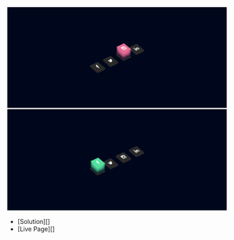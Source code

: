 <div id="top"></div>
<div align="center">

<a href="#" target="_blank">
		<img src="./images/navbar.png" alt="Logo" >
        <img src="./images/navbar2.png" alt="Logo" >
	</a>
</div>

- [Solution][]
- [Live Page][]
